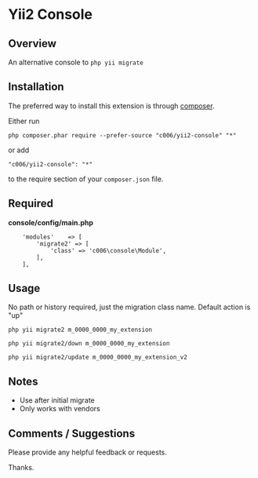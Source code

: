 Yii2 Console
===================


Overview
---------

An alternative console to `php yii migrate`


Installation
------------

The preferred way to install this extension is through [composer](http://getcomposer.org/download/).

Either run

```
php composer.phar require --prefer-source "c006/yii2-console" "*"
```

or add

```
"c006/yii2-console": "*"
```

to the require section of your `composer.json` file.



Required
--------

**console/config/main.php**


>
        'modules'    => [
            'migrate2' => [
                'class' => 'c006\console\Module',
            ],
        ],




Usage
-----

No path or history required, just the migration class name.
Default action is "up"

>
    php yii migrate2 m_0000_0000_my_extension
    
>
    php yii migrate2/down m_0000_0000_my_extension

>
    php yii migrate2/update m_0000_0000_my_extension_v2



Notes
--------

+ Use after initial migrate
+ Only works with vendors


Comments / Suggestions
--------------------

Please provide any helpful feedback or requests.

Thanks.



















